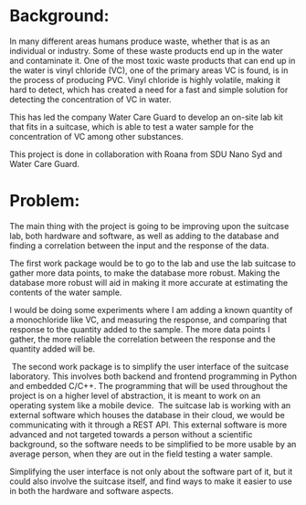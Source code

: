 # Background:

In many different areas humans produce waste, whether that is as an individual or industry. Some of these waste products end up in the water and contaminate it. One of the most toxic waste products that can end up in the water is vinyl chloride (VC), one of the primary areas VC is found, is in the process of producing PVC. Vinyl chloride is highly volatile, making it hard to detect, which has created a need for a fast and simple solution for detecting the concentration of VC in water.

This has led the company Water Care Guard to develop an on-site lab kit that fits in a suitcase, which is able to test a water sample for the concentration of VC among other substances.

This project is done in collaboration with Roana from SDU Nano Syd and Water Care Guard.

# Problem:

The main thing with the project is going to be improving upon the suitcase lab, both hardware and software, as well as adding to the database and finding a correlation between the input and the response of the data.

The first work package would be to go to the lab and use the lab suitcase to gather more data points, to make the database more robust. Making the database more robust will aid in making it more accurate at estimating the contents of the water sample.

I would be doing some experiments where I am adding a known quantity of a monochloride like VC, and measuring the response, and comparing that response to the quantity added to the sample. The more data points I gather, the more reliable the correlation between the response and the quantity added will be.

 The second work package is to simplify the user interface of the suitcase laboratory. This involves both backend and frontend programming in Python and embedded C/C++. The programming that will be used throughout the project is on a higher level of abstraction, it is meant to work on an operating system like a mobile device.  The suitcase lab is working with an external software which houses the database in their cloud, we would be communicating with it through a REST API. This external software is more advanced and not targeted towards a person without a scientific background, so the software needs to be simplified to be more usable by an average person, when they are out in the field testing a water sample.

Simplifying the user interface is not only about the software part of it, but it could also involve the suitcase itself, and find ways to make it easier to use in both the hardware and software aspects.